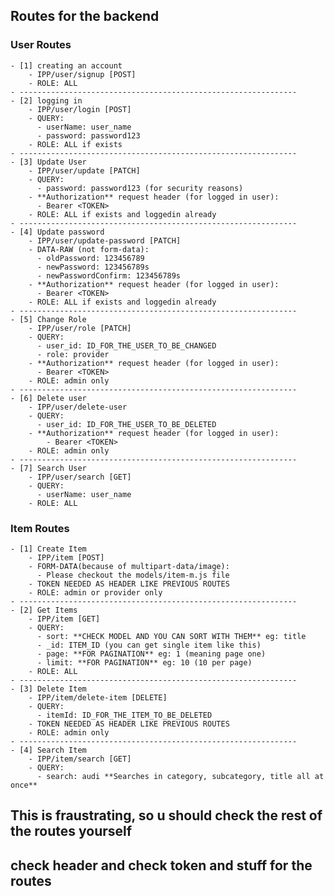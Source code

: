 ## Routes for the backend
### **User Routes**
    - [1] creating an account
        - IPP/user/signup [POST]
        - ROLE: ALL
    - --------------------------------------------------------------
    - [2] logging in
        - IPP/user/login [POST]
        - QUERY:
          - userName: user_name
          - password: password123
        - ROLE: ALL if exists
    - --------------------------------------------------------------
    - [3] Update User
        - IPP/user/update [PATCH]
        - QUERY:
          - password: password123 (for security reasons)
        - **Authorization** request header (for logged in user):
          - Bearer <TOKEN>
        - ROLE: ALL if exists and loggedin already
    - --------------------------------------------------------------
    - [4] Update password
        - IPP/user/update-password [PATCH]
        - DATA-RAW (not form-data):
          - oldPassword: 123456789
          - newPassword: 123456789s
          - newPasswordConfirm: 123456789s
        - **Authorization** request header (for logged in user):
          - Bearer <TOKEN>
        - ROLE: ALL if exists and loggedin already
    - --------------------------------------------------------------
    - [5] Change Role
        - IPP/user/role [PATCH]
        - QUERY:
          - user_id: ID_FOR_THE_USER_TO_BE_CHANGED
          - role: provider
        - **Authorization** request header (for logged in user):
          - Bearer <TOKEN>
        - ROLE: admin only
    - --------------------------------------------------------------
    - [6] Delete user
        - IPP/user/delete-user
        - QUERY:
          - user_id: ID_FOR_THE_USER_TO_BE_DELETED
        - **Authorization** request header (for logged in user):
            - Bearer <TOKEN>
        - ROLE: admin only
    - --------------------------------------------------------------
    - [7] Search User
        - IPP/user/search [GET]
        - QUERY:
          - userName: user_name
        - ROLE: ALL

### **Item Routes**
    - [1] Create Item
        - IPP/item [POST]
        - FORM-DATA(because of multipart-data/image):
          - Please checkout the models/item-m.js file
        - TOKEN NEEDED AS HEADER LIKE PREVIOUS ROUTES
        - ROLE: admin or provider only
    - --------------------------------------------------------------
    - [2] Get Items
        - IPP/item [GET]
        - QUERY:
          - sort: **CHECK MODEL AND YOU CAN SORT WITH THEM** eg: title
          - _id: ITEM_ID (you can get single item like this)
          - page: **FOR PAGINATION** eg: 1 (meaning page one)
          - limit: **FOR PAGINATION** eg: 10 (10 per page)
        - ROLE: ALL
    - --------------------------------------------------------------
    - [3] Delete Item
        - IPP/item/delete-item [DELETE]
        - QUERY:
          - itemId: ID_FOR_THE_ITEM_TO_BE_DELETED
        - TOKEN NEEDED AS HEADER LIKE PREVIOUS ROUTES
        - ROLE: admin only
    - --------------------------------------------------------------
    - [4] Search Item
        - IPP/item/search [GET]
        - QUERY:
          - search: audi **Searches in category, subcategory, title all at once**

## This is fraustrating, so u should check the rest of the routes yourself
## check header and check token and stuff for the routes